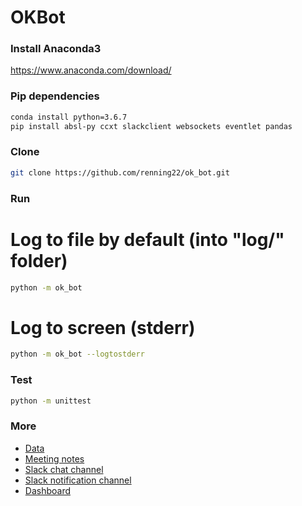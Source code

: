 # OKBot

### Install Anaconda3
https://www.anaconda.com/download/

### Pip dependencies
```sh
conda install python=3.6.7
pip install absl-py ccxt slackclient websockets eventlet pandas
```

### Clone
```sh
git clone https://github.com/renning22/ok_bot.git
```

### Run

# Log to file by default (into "log/" folder)
```sh
python -m ok_bot
```

# Log to screen (stderr)
```sh
python -m ok_bot --logtostderr
```

### Test
```sh
python -m unittest
```

### More
* [Data](https://drive.google.com/open?id=1KwQDKQq31hzxEDAllOaH9rVQP7PL2eM_)
* [Meeting notes](https://paper.dropbox.com/doc/OK-Arbitrage-Meeting-Note--ASKaOlHQlfZ3PulilxnQfsNwAQ-qRg4c0Oou3OAp4c2eC8Vh)
* [Slack chat channel](https://chivesharvester.slack.com/messages/CEAFYFFFA/convo/CEAFYFFFA-1543129958.008600/)
* [Slack notification channel](https://chivesharvester.slack.com/messages/CC3CCUW65/convo/CEAFYFFFA-1543129958.008600/)
* [Dashboard](http://teb.ai)
